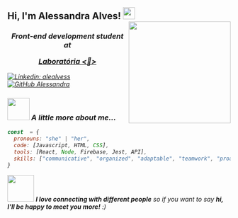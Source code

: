 <h2>Hi, I'm Alessandra Alves! <img src="https://user-images.githubusercontent.com/5679180/79618120-0daffb80-80be-11ea-819e-d2b0fa904d07.gif" width="27px"> 
<img align='right' src="https://media.giphy.com/media/ieyl9zmCjO4b4t6qoY/giphy.gif" width="230"></h2>
<h3><em><p align="center"><em> Front-end development student at <a href="https://www.laboratoria.la/br"><p align="center">Laboratória</src="https://media.giphy.com/media/WUlplcMpOCEmTGBtBW/giphy.gif" width="30"> 
  </em><💛></p></h3>


[![Linkedin: alealvess](https://img.shields.io/badge/-alealvess-blue?style=flat-square&logo=Linkedin&logoColor=white&link=https://www.linkedin.com/in/alealvess/)](https://www.linkedin.com/in/alealvess/)
[![GitHub Alessandra](https://img.shields.io/github/followers/alessandra?label=follow&style=social)](https://github.com/ale-alves)


### <h3><img src="https://media.giphy.com/media/VgCDAzcKvsR6OM0uWg/giphy.gif" width="50"> A little more about me...  

```javascript
const  = {
  pronouns: "she" | "her",
  code: [Javascript, HTML, CSS],
  tools: [React, Node, Firebase, Jest, API],
  skills: ["communicative", "organized", "adaptable", "teamwork", "proactive"],
}
```

<img src="https://media.giphy.com/media/LnQjpWaON8nhr21vNW/giphy.gif" width="60"> <em><b>I love connecting with different people</b> so if you want to say <b>hi, I'll be happy to meet you more!</b> :)</em>
